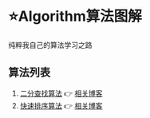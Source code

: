 # ⭐Algorithm算法图解
纯粹我自己的算法学习之路
## 算法列表
1. [二分查找算法](https://github.com/Mrrrrr10/Algorithm/blob/master/%E7%AE%97%E6%B3%95%E9%9B%86%E5%90%88/%E4%BA%8C%E5%88%86%E6%9F%A5%E6%89%BE%E7%AE%97%E6%B3%95.py)
:point_right:
[相关博客](https://www.nolookblog.com/blog/42)
2. [快速排序算法](https://github.com/Mrrrrr10/Algorithm/blob/master/%E7%AE%97%E6%B3%95%E9%9B%86%E5%90%88/%E5%BF%AB%E9%80%9F%E6%8E%92%E5%BA%8F%E7%AE%97%E6%B3%95.py)
:point_right:
[相关博客](https://www.nolookblog.com/blog/46)

